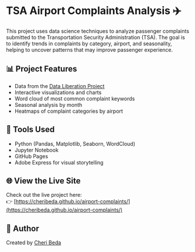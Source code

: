 # TSA Airport Complaints Analysis ✈️

This project uses data science techniques to analyze passenger complaints submitted to the Transportation Security Administration (TSA). The goal is to identify trends in complaints by category, airport, and seasonality, helping to uncover patterns that may improve passenger experience.

## 📊 Project Features

- Data from the [Data Liberation Project](https://dataliberationproject.org/)
- Interactive visualizations and charts
- Word cloud of most common complaint keywords
- Seasonal analysis by month
- Heatmaps of complaint categories by airport

## 🔧 Tools Used

- Python (Pandas, Matplotlib, Seaborn, WordCloud)
- Jupyter Notebook
- GitHub Pages
- Adobe Express for visual storytelling

## 🌐 View the Live Site

Check out the live project here:  
👉 [https://cheribeda.github.io/airport-complaints/](https://cheribeda.github.io/airport-complaints/)

## 📄 Author

Created by [Cheri Beda](https://github.com/cheribeda)
